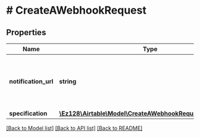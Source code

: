 # # CreateAWebhookRequest

## Properties

Name | Type | Description | Notes
------------ | ------------- | ------------- | -------------
**notification_url** | **string** | An optional url that can receive notification pings. [See notification delivery](/api/webhooks-overview#webhook-notification-delivery). | [optional]
**specification** | [**\Ez128\Airtable\Model\CreateAWebhookRequestSpecification**](CreateAWebhookRequestSpecification.md) |  |

[[Back to Model list]](../../README.md#models) [[Back to API list]](../../README.md#endpoints) [[Back to README]](../../README.md)
